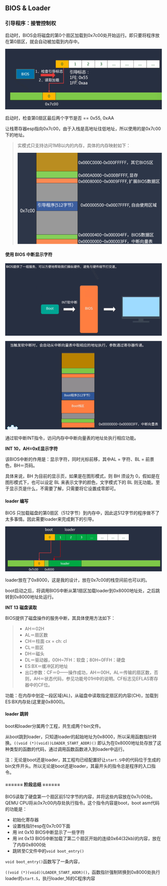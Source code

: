 ## BIOS & Loader

### 引导程序：接管控制权

启动时，BIOS会将磁盘的第0个扇区加载到0x7c00处开始运行。即只要将程序放在第0扇区，就会自动被加载到内存中。

![image-20230303130315046](1_bios_pic/image-20230303130315046.png)

启动时，检查第0扇区最后两个字节是否 == 0x55, 0xAA

让栈寄存器esp指向0x7c00，由于入栈是高地址往低地址，所以使用的是0x7c00下的地址。

> 实模式只支持访问1MB以内的内存，具体的内存映射如下：
>
> <img src="1_bios_pic/image-20230305170245836.png" alt="image-20230305170245836" style="zoom:80%;" />
>
> 
>
> 

#### 使用 BIOS 中断显示字符

![image-20230305165841790](1_bios_pic/image-20230305165841790.png)

![image-20230305165948514](1_bios_pic/image-20230305165948514.png)

通过软中断INT指令，访问内存中中断向量表的地址处执行相应功能。

**INT 10，AH=0xE显示字符**

该BIOS中断的作用是：显示字符，同时光标前移，其中AL = 字符、BL = 前景色，BH＝页码。

具体来说，BH 为目前的显示页，如果是在图形模式，则 BH 须设为 0，假如是在图形模式下，也可以设定 BL 来表示文字的颜色，文字模式下的 BL 则无功能。至于显示页是什么，不需要了解，只需要将它设置成零即可。



#### loader 编写

BIOS 只加载磁盘的第0扇区（512字节）到内存中，因此这512字节的程序做不了太多事情。因此需要loader来完成剩下的引导。

![image-20230305173147361](1_bios_pic/image-20230305173147361.png)

loader放在了0x8000，这是我的设计，放在0x7c00的栈空间前也可以的。

boot启动之后，将调用BIOS中断从第1扇区加载loader到0x8000地址处，之后跳转到0x8000地址处运行。



**INT 13 磁盘读取**

BIOS提供了磁盘操作的服务中断，其具体使用方法如下：

> - AH＝02H
> - AL＝扇区数
> - CH＝柱面 cx = ch: cl
> - CL＝扇区
> - DH＝磁头
> - DL＝驱动器，00H~7FH：软盘；80H~0FFH：硬盘
> - ES:BX＝缓冲区的地址
> - 出口参数：CF＝0——操作成功，AH＝00H，AL＝传输的扇区数，否则，AH＝状态代码，参见功能号01H中的说明。CF标志见EFLAS寄存器中的CF位。

功能：在内存中划定一段区域(AL)，从磁盘中读取指定扇区的内容(CH)，加载到ES:BX内存处(这里是0x8000)。



#### loader 跳转

boot和loader分属两个工程，共生成两个bin文件。

从boot跳到loader，只知道loader的起始地址为0x8000，所以采用函数指针转换。`((void (*)(void))LOADER_START_ADDR)()` 即认为在0x8000地址处存放了这种类型的函数的代码，通过调用函数函数进入到loader中运行。

注：无论是boot还是loader，其工程均已经配置好让`start.S`中的代码位于生成的bin文件开头。所以无论是boot还是loader，其最开头的指令总是程序的入口指令。



#### ====== 阶段总结 ======

BIOS读取了硬盘第一个扇区前512字节的内容，并将这些内容放在0x7c00处。QEMU CPU将从0x7c00内存处执行指令。这个指令内容是boot，boot asm代码的功能是：

- 初始化寄存器
- 设置栈指针esp在0x7c00下面
- 用 int 0x10 BIOS中断显示了一些字符
- 用 int 0x13 BIOS中断加载了第二个扇区开始的连续0x64(32kb)的内容，放在了内存0x8000处
- 跳转至C文件中的`void boot_entry()`

`void boot_entry()`函数写了一条内容，

`((void (*)(void))LOADER_START_ADDR)()`，函数指针强制转换到0x8000处执行loader的`start.S`，执行loader_16的C程序内容



